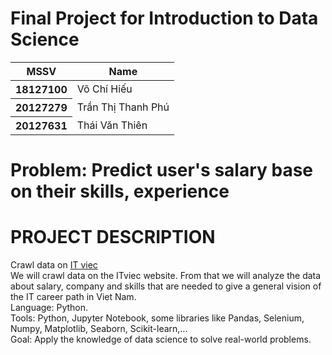 <h1>Final Project for Introduction to Data Science</h1>

<table class="table">
  <thead>
    <tr>
      <th scope="col">MSSV</th>
      <th scope="col">Name</th>
    </tr>
  </thead>
  <tbody>
    <tr>
      <th scope="row">18127100</th>
      <td>Võ Chí Hiếu</td>
    </tr>
    <tr>
      <th scope="row">20127279</th>
      <td>Trần Thị Thanh Phú</td>
    </tr>
    <tr>
      <th scope="row">20127631</th>
      <td>Thái Văn Thiên</td>
    </tr>
  </tbody>
</table>

<h1>Problem: Predict user's salary base on their skills, experience</h1>
<h1>PROJECT DESCRIPTION</h1>
  <span>
    Crawl data on <a href="https://itviec.com/">IT viec</a>
   </span><br>
  <span>
  We will crawl data on the ITviec website. From that we will analyze the data about salary, company and skills that are needed to give a general vision of the IT career path in Viet Nam.<br>
  Language: Python.<br>
  Tools: Python, Jupyter Notebook, some libraries like  Pandas, Selenium, Numpy, Matplotlib, Seaborn, Scikit-learn,...<br>
Goal: Apply the knowledge of data science to solve real-world problems.   
  </span>
  
